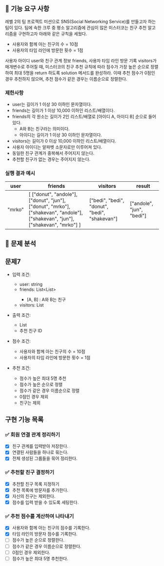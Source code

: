 ## 🚀 기능 요구 사항

레벨 2의 팀 프로젝트 미션으로 SNS(Social Networking Service)를 만들고자 하는 팀이 있다. 팀에 속한 크루 중 평소 알고리즘에 관심이 많은 미스터코는 친구 추천 알고리즘을 구현하고자 아래와 같은 규칙을 세웠다.

- 사용자와 함께 아는 친구의 수 = 10점 
- 사용자의 타임 라인에 방문한 횟수 = 1점

사용자 아이디 user와 친구 관계 정보 friends, 사용자 타임 라인 방문 기록 visitors가 매개변수로 주어질 때, 미스터코의 친구 추천 규칙에 따라 점수가 가장 높은 순으로 정렬하여 최대 5명을 return 하도록 solution 메서드를 완성하라. 이때 추천 점수가 0점인 경우 추천하지 않으며, 추천 점수가 같은 경우는 이름순으로 정렬한다.

### 제한사항

- user는 길이가 1 이상 30 이하인 문자열이다.
- friends는 길이가 1 이상 10,000 이하인 리스트/배열이다.
- friends의 각 원소는 길이가 2인 리스트/배열로 [아이디 A, 아이디 B] 순으로 들어있다.
  - A와 B는 친구라는 의미이다.
  - 아이디는 길이가 1 이상 30 이하인 문자열이다.
- visitors는 길이가 0 이상 10,000 이하인 리스트/배열이다.
- 사용자 아이디는 알파벳 소문자로만 이루어져 있다.
- 동일한 친구 관계가 중복해서 주어지지 않는다.
- 추천할 친구가 없는 경우는 주어지지 않는다.

### 실행 결과 예시

| user | friends | visitors | result |
| --- | --- | --- | --- |
| "mrko" | [ ["donut", "andole"], ["donut", "jun"], ["donut", "mrko"], ["shakevan", "andole"], ["shakevan", "jun"], ["shakevan", "mrko"] ] | ["bedi", "bedi", "donut", "bedi", "shakevan"] | ["andole", "jun", "bedi"] |

## 📌 문제 분석

## 문제7

+ 입력 조건:
  + user: string
  + friends: List<List<String>>
    + [A, B] : A와 B는 친구
  + visitors: List<String>


+ 출력 조건:
  + List<String>
  + 추천 친구 ID


+ 점수 조건:
  + 사용자와 함께 아는 친구의 수 = 10점
  + 사용자의 타임 라인에 방문한 횟수 = 1점


+ 추천 조건:
  + 점수가 높은 최대 5명 추천
  + 점수가 높은 순으로 정렬
  + 점수가 같은 경우 이름순으로 정렬
  + 0점인 경우 제외
  + 친구는 제외

## 구현 기능 목록

### ✅ 회원 연결 관계 정리하기
+ [x] 친구 관계를 입력받아 저장한다.
+ [x] 연결된 사람들을 하나로 묶는다.
+ [x] 전체 생성된 그룹들을 묶어 정리한다.

### ✅ 추천할 친구 결정하기
+ [x] 추천할 친구 목록 지정하기
+ [x] 추천 목록에 방문자를 추가한다.
+ [x] 자신의 친구는 제외한다.
+ [x] 점수를 입력 받을 수 있도록 세팅한다.

### ✅ 추천 점수를 계산하여 나타내기
+ [x] 사용자와 함께 아는 친구의 점수를 기록한다.
+ [x] 타임 라인의 방문자 점수를 기록한다.
+ [ ] 점수가 높은 순으로 정렬한다.
+ [ ] 점수가 같은 경우 이름순으로 정렬한다.
+ [ ] 0점인 경우 제외한다.
+ [ ] 점수가 높은 최대 5명 추천한다.
